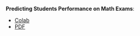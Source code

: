 **Predicting Students Performance on Math Exams**:
* [Colab](https://colab.research.google.com/drive/1EzWfD9r9RtI1m1_vNKP5fFdsyqDdE2to?usp=sharing)
* [PDF](../Presentations.pdf)
